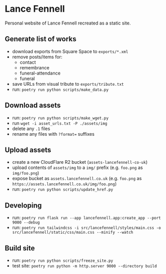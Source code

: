 # Lance Fennell

Personal website of Lance Fennell recreated as a static site.

## Generate list of works

- download exports from Square Space to `exports/*.xml`
- remove posts/items for:
  - contact
  - remembrance
  - funeral-attendance
  - funeral
- save URLs from visual tribute to `exports/tribute.txt`
- run: `poetry run python scripts/make_data.py`

## Download assets

- run: `poetry run python scripts/make_wget.py`
- run `wget -i asset_urls.txt -P ./assets/img`
- delete any `.1` files
- rename any files with `?format=` suffixes

## Upload assets

- create a new CloudFlare R2 bucket (`assets-lancefennell-co-uk`)
- upload contents of `assets/img` to a `img/` prefix (e.g. `foo.png` as `img/foo.png`)
- expose bucket as `assets.lancefennell.co.uk` (e.g. `foo.png` as `https://assets.lancefennell.co.uk/img/foo.png`)
- run: `poetry run python scripts/update_href.py`

## Developing

- run: `poetry run flask run --app lancefennell.app:create_app --port 9000 --debug`
- run: `poetry run tailwindcss -i src/lancefennell/styles/main.css -o src/lancefennell/static/css/main.css --minify --watch`

## Build site

- run: `poetry run python scripts/freeze_site.py`
- test site: `poetry run python -m http.server 9000 --directory build`